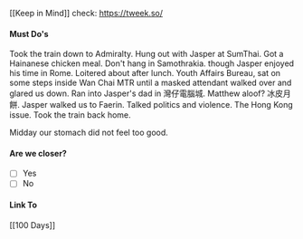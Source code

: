 [[Keep in Mind]]
check: https://tweek.so/
#### Must Do's

Took the train down to Admiralty. Hung out with Jasper at SumThai. Got a Hainanese chicken meal. Don't hang in Samothrakia. though Jasper enjoyed his time in Rome. Loitered about after lunch. Youth Affairs Bureau, sat on some steps inside Wan Chai MTR until a masked attendant walked over and glared us down. Ran into Jasper's dad in 灣仔電腦城. Matthew aloof? 冰皮月餅. Jasper walked us to Faerin. Talked politics and violence. The Hong Kong issue. Took the train back home. 

Midday our stomach did not feel too good.
#### Are we closer?
- [ ] Yes
- [ ] No
#### Link To
[[100 Days]]